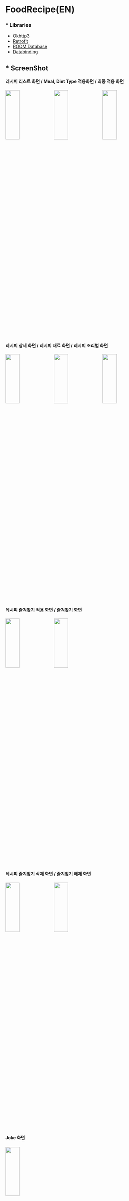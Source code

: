# FoodRecipe(EN)

### * Libraries
  
- [Okhttp3](https://github.com/square/okhttp)   
- [Retrofit](https://github.com/square/retrofit)    
- [ROOM Database](https://developer.android.com/topic/libraries/architecture/room?hl=ko)
- [Databinding](https://developer.android.com/topic/libraries/data-binding?hl=ko)






## * ScreenShot   
#### 레시피 리스트 화면 /  Meal, Diet Type 적용화면 / 최종 적용 화면  
<p float="center">
<img src="https://user-images.githubusercontent.com/71965874/112605121-4aea4500-8e5a-11eb-8447-5fd86dda85e6.jpg" width="30%" height="20%">
<img src="https://user-images.githubusercontent.com/71965874/112605126-4c1b7200-8e5a-11eb-907b-e2596e5eafae.jpg" width="30%" height="20%">
<img src="https://user-images.githubusercontent.com/71965874/112605307-81c05b00-8e5a-11eb-8760-971e318cbd4e.jpg" width="30%" height="20%">
</p>   


#### 레시피 상세 화면  /  레시피 재료 화면  /  레시피 조리법 화면   
<p float="center">
<img src="https://user-images.githubusercontent.com/71965874/112605395-9ac90c00-8e5a-11eb-9343-2f8d9b7c4afb.jpg" width="30%" height="20%">
<img src="https://user-images.githubusercontent.com/71965874/112605398-9bfa3900-8e5a-11eb-8256-4d049a371df4.jpg" width="30%" height="20%">
<img src="https://user-images.githubusercontent.com/71965874/112605401-9c92cf80-8e5a-11eb-8b8f-5a0ccddc6ae7.jpg" width="30%" height="20%">
</p>

#### 레시피 즐겨찾기 적용 화면  /  즐겨찾기 화면   
<p float="center">
<img src="https://user-images.githubusercontent.com/71965874/112605713-f1364a80-8e5a-11eb-8834-b6a348e999cf.jpg" width="30%" height="20%">
<img src="https://user-images.githubusercontent.com/71965874/112605710-f0051d80-8e5a-11eb-8157-f8e3e6120ebb.jpg" width="30%" height="20%">
</p>


#### 레시피 즐겨찾기 삭제 화면  /  즐겨찾기 해제 화면   
<p float="center">
<img src="https://user-images.githubusercontent.com/71965874/112605839-13c86380-8e5b-11eb-82bd-74825289e4ec.jpg" width="30%" height="20%">
<img src="https://user-images.githubusercontent.com/71965874/112605842-14f99080-8e5b-11eb-9fb7-4321f2ab42df.jpg" width="30%" height="20%">
</p>


#### Joke 화면   
<p float="center">
<img src="https://user-images.githubusercontent.com/71965874/112605990-38bcd680-8e5b-11eb-99c4-60abb00eda11.jpg" width="30%" height="20%">
</p>


